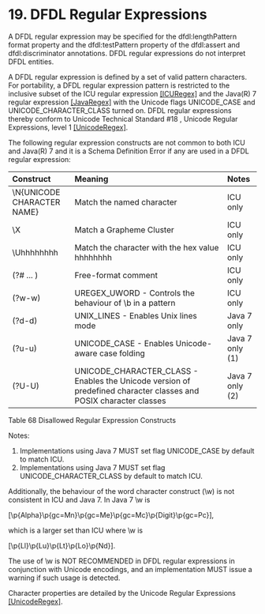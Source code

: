 # 19. DFDL Regular Expressions

A DFDL regular expression may be specified for the dfdl:lengthPattern format property and the dfdl:testPattern property of the dfdl:assert and dfdl:discriminator annotations. DFDL regular expressions do not interpret DFDL entities.

A DFDL regular expression is defined by a set of valid pattern characters. For portability, a DFDL regular expression pattern is restricted to the inclusive subset of the ICU regular expression [\[ICURegex\]](29.-references.md) and the Java\(R\) 7 regular expression [\[JavaRegex\]](29.-references.md) with the Unicode flags UNICODE\_CASE and UNICODE\_CHARACTER\_CLASS turned on. DFDL regular expressions thereby conform to Unicode Technical Standard \#18 , Unicode Regular Expressions, level 1 [\[UnicodeRegex\]](29.-references.md).

The following regular expression constructs are not common to both ICU and Java\(R\) 7 and it is a Schema Definition Error if any are used in a DFDL regular expression:  

| Construct | Meaning | Notes |
| :--- | :--- | :--- |
| \N{UNICODE CHARACTER NAME} | Match the named character | ICU only |
| \X | Match a Grapheme Cluster | ICU only |
| \Uhhhhhhhh | Match the character with the hex value hhhhhhhh | ICU only |
| \(?\# ... \) | Free-format comment | ICU only |
| \(?w-w\) | UREGEX\_UWORD - Controls the behaviour of \b in a pattern | ICU only |
| \(?d-d\) | UNIX\_LINES - Enables Unix lines mode | Java 7 only |
| \(?u-u\) | UNICODE\_CASE - Enables Unicode-aware case folding | Java 7 only \(1\) |
| \(?U-U\) | UNICODE\_CHARACTER\_CLASS - Enables the Unicode version of predefined character classes and POSIX  character classes | Java 7 only \(2\) |

Table 68 Disallowed Regular Expression Constructs

Notes:

1. Implementations using Java 7 MUST set flag UNICODE\_CASE by default to match ICU.
2. Implementations using Java 7 MUST set flag UNICODE\_CHARACTER\_CLASS by default to match ICU.

Additionally, the behaviour of the word character construct \(\w\) is not consistent in ICU and Java 7. In Java 7 \w is

 \[\p{Alpha}\p{gc=Mn}\p{gc=Me}\p{gc=Mc}\p{Digit}\p{gc=Pc}\],

which is a larger set than ICU where \w is

\[\p{Ll}\p{Lu}\p{Lt}\p{Lo}\p{Nd}\].  

The use of \w is NOT RECOMMENDED in DFDL regular expressions in conjunction with Unicode encodings, and an implementation MUST issue a warning if such usage is detected.

Character properties are detailed by the Unicode Regular Expressions [\[UnicodeRegex\]](29.-references.md).

